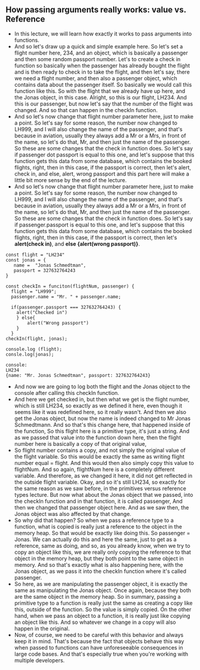 ## How passing arguments really works: value vs. Reference

- In this lecture, we will learn how exactly it works to pass arguments into functions. 
- And so let's draw up a quick and simple example here. 
So let's set a flight number here, 234, and an object, which is basically a passenger and then some random passport number.
Let's to create a check in function so basically when the passenger has already bought the flight and is then ready to check in to take the flight, and then let's say, there we need a flight number, and then also a passenger object, which contains data about the passenger itself. So basically we would call this function like this. So with the flight that we already have up here, and the Jonas object, in this case. Alright, so this is our flight, LH234. And this is our passenger, but now let's say that the number of the flight was changed. And so that can happen in the checkIn function.
- And so let's now change that flight number parameter here, just to make a point. So let's say for some reason, the number now changed to LH999, and I will also change the name of the passenger, and that's because in aviation, usually they always add a Mr or a Mrs, in front of the name, so let's do that, Mr, and then just the name of the passenger. So these are some changes that the check in function does.  So let's say if passenger dot passport is equal to this one, and let's suppose that this function gets this data from some database, which contains the booked flights, right, then in this case, if the passport is correct, then let's alert, check in, and else, alert, wrong passport and this part here will make a little bit more sense by the end of the lecture.
 - And so let's now change that flight number parameter here, just to make a point. So let's say for some reason, the number now changed to LH999, and I will also change the name of the passenger, and that's because in aviation, usually they always add a Mr or a Mrs, in front of the name, so let's do that, Mr, and then just the name of the passenger. So these are some changes that the check in function does.  So let's say if passenger.passport is equal to this one, and let's suppose that this function gets this data from some database, which contains the booked flights, right, then in this case, if the passport is correct, then let's **alert(check in)**, and **else {alert(wrong passport)}**. 
```
const flight = "LH234"
const jonas = {
   name =  "Jonas Schmedtman",
   passport = 327632764243
}

const checkIn = funciton(flightNum, passenger) {
  flight = "LH999";
  passenger.name = "Mr. " + passenger.name;

  if(passenger.passport === 327632764243) {
    alert("Checked in")
    } else{
        alert("Wrong passport")
    }
  }
checkIn(flight, jonas);

console.log (flight);
consle.log(jonas);

console:
LH234
{name: "Mr. Jonas Schmedtman", passport: 327632764243}
```
- And now we are going to log both the flight and the Jonas object to the console after calling this checkIn function.
- And here we get checked in, but then what we get is the flight number, which is still LH234, so exactly as we defined it here, even though it seems like it was redefined here, so it really wasn't. And then we also get the Jonas object, but now the name is indeed changed to Mr Jonas Schmedtmann. And so that's this change here, that happened inside of the function,  So this flight here is a primitive type, it's just a string. And as we passed that value into the function down here, then the flight number here is basically a copy of that original value, 
- So flight number contains a copy, and not simply the original value of the flight variable. So this would be exactly the same as writing flight number equal = flight. And this would then also simply copy this value to flightNum. And so again, flightNum here is a completely different variable. And therefore, as we changed it here, it did not get reflected in the outside flight variable. Okay, and so it's still LH234, so exactly for the same reason as we saw before, in the primitives versus reference types lecture. But now what about the Jonas object that we passed, into the checkIn function and in that function, it is called passenger, And then we changed that passenger object here. And as we saw then, the Jonas object was also affected by that change.
- So why did that happen?  So when we pass a reference type to a function, what is copied is really just a reference to the object in the memory heap. So that would be exactly like doing this. So passenger = Jonas. We can actually do this and here the same, just to get as a reference, same as doing,  and so, as you already know, when we try to copy an object like this, we are really only copying the reference to that object in the memory heap, but they both point to the same object in memory. And so that's exactly what is also happening here, with the Jonas object, as we pass it into the checkIn function where it's called passenger. 
- So here, as we are manipulating the passenger object, it is exactly the same as manipulating the Jonas object. Once again, because they both are the same object in the memory heap. So in summary, passing a primitive type to a function is really just the same as creating a copy like this, outside of the function. So the value is simply copied. On the other hand, when we pass an object to a function, it is really just like copying an object like this. And so whatever we change in a copy will also happen in the original.
- Now, of course, we need to be careful with this behavior and always keep it in mind. That's because the fact that objects behave this way when passed to functions can have unforeseeable consequences in large code bases. And that's especially true when you're working with multiple developers. 